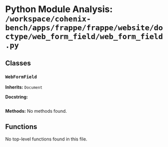 # Python Module Analysis: `/workspace/cohenix-bench/apps/frappe/frappe/website/doctype/web_form_field/web_form_field.py`

## Classes

### `WebFormField`
**Inherits:** `Document`


**Docstring:**
```

```

**Methods:**
No methods found.




## Functions

No top-level functions found in this file.
